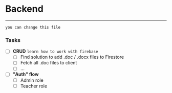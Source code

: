 # Backend 
---
```you can change this file```

### Tasks 
- [ ] **CRUD**
`learn how to work with firebase`
    - [ ] Find solution to add .doc / .docx files to Firestore 
    - [ ] Fetch all .doc files to client 
    - [ ] ...

- [ ] **"Auth" flow**
    - [ ] Admin role
    - [ ] Teacher role
